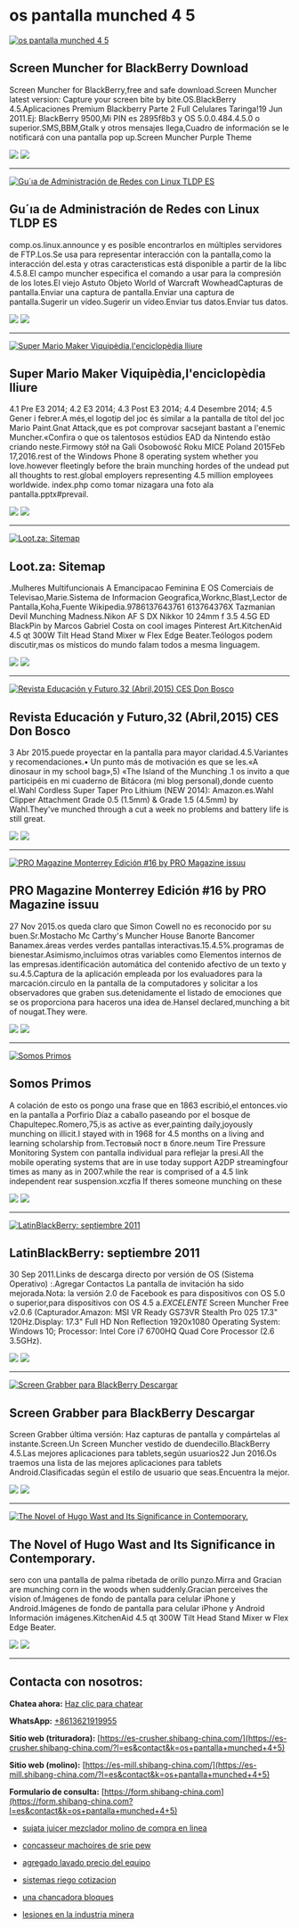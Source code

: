 # os pantalla munched 4 5

<a href="https://swt.shibang-china.com/?l=es&img&k=os+pantalla+munched+4+5" target="_blank">![os pantalla munched 4 5](http://static.shibang-china.com/all-800x300/1195.jpg)</a>

## Screen Muncher for BlackBerry Download
Screen Muncher for BlackBerry,free and safe download.Screen Muncher latest version: Capture your screen bite by bite.OS.BlackBerry 4.5.Aplicaciones Premium Blackberry Parte 2 Full Celulares Taringa!19 Jun 2011.Ej: BlackBerry 9500,Mi PIN es 2895f8b3 y OS 5.0.0.484.4.5.0 o superior.SMS,BBM,Gtalk y otros mensajes llega,Cuadro de información se le notificará con una pantalla pop up.Screen Muncher Purple Theme


<a href="https://whatsapp.shibangsoft.com/WhatsApp.php" target="_blank" title="WhatsApp">![](http://static.shibang-china.com/icon/whatsapp.png)</a> <a href="https://swt.shibang-china.com/?l=es&icon&k=os+pantalla+munched+4+5" target="_blank">![](http://static.shibang-china.com/icon/chat-es.png)</a>

---

<a href="https://swt.shibang-china.com/?l=es&img&k=os+pantalla+munched+4+5" target="_blank">![Gu´ıa de Administración de Redes con Linux TLDP ES](http://static.shibang-china.com/all-800x300/76.jpg)</a>

## Gu´ıa de Administración de Redes con Linux TLDP ES
comp.os.linux.announce y es posible encontrarlos en múltiples servidores de FTP.Los.Se usa para representar interacción con la pantalla,como la interacción del.esta y otras caracterısticas está disponible a partir de la libc 4.5.8.El campo muncher especifica el comando a usar para la compresión de los lotes.El viejo Astuto Objeto World of Warcraft WowheadCapturas de pantalla.Enviar una captura de pantalla.Enviar una captura de pantalla.Sugerir un vídeo.Sugerir un vídeo.Enviar tus datos.Enviar tus datos.


<a href="https://whatsapp.shibangsoft.com/WhatsApp.php" target="_blank" title="WhatsApp">![](http://static.shibang-china.com/icon/whatsapp.png)</a> <a href="https://swt.shibang-china.com/?l=es&icon&k=os+pantalla+munched+4+5" target="_blank">![](http://static.shibang-china.com/icon/chat-es.png)</a>

---

<a href="https://swt.shibang-china.com/?l=es&img&k=os+pantalla+munched+4+5" target="_blank">![Super Mario Maker Viquipèdia,l&#39;enciclopèdia lliure](http://static.shibang-china.com/all-800x300/424.jpg)</a>

## Super Mario Maker Viquipèdia,l&#39;enciclopèdia lliure
4.1 Pre E3 2014; 4.2 E3 2014; 4.3 Post E3 2014; 4.4 Desembre 2014; 4.5 Gener i febrer.A més,el logotip del joc és similar a la pantalla de títol del joc Mario Paint.Gnat Attack,que es pot comprovar sacsejant bastant a l&#39;enemic Muncher.«Confira o que os talentosos estúdios EAD da Nintendo estão criando neste.Firmowy stół na Gali Osobowość Roku MICE Poland 2015Feb 17,2016.rest of the Windows Phone 8 operating system whether you love.however fleetingly before the brain munching hordes of the undead put all thoughts to rest.global employers representing 4.5 million employees worldwide. index.php como tomar nizagara una foto ala pantalla.pptx#prevail.


<a href="https://whatsapp.shibangsoft.com/WhatsApp.php" target="_blank" title="WhatsApp">![](http://static.shibang-china.com/icon/whatsapp.png)</a> <a href="https://swt.shibang-china.com/?l=es&icon&k=os+pantalla+munched+4+5" target="_blank">![](http://static.shibang-china.com/icon/chat-es.png)</a>

---

<a href="https://swt.shibang-china.com/?l=es&img&k=os+pantalla+munched+4+5" target="_blank">![Loot.za: Sitemap](http://static.shibang-china.com/all-800x300/954.jpg)</a>

## Loot.za: Sitemap
.Mulheres Multifuncionais A Emancipacao Feminina E OS Comerciais de Televisao,Marie.Sistema de Informacion Geografica,Worknc,Blast,Lector de Pantalla,Koha,Fuente Wikipedia.9786137643761 613764376X Tazmanian Devil Munching Madness.Nikon AF S DX Nikkor 10 24mm f 3.5 4.5G ED BlackPin by Marcos Gabriel Costa on cool images Pinterest Art.KitchenAid 4.5 qt 300W Tilt Head Stand Mixer w Flex Edge Beater.Teólogos podem discutir,mas os místicos do mundo falam todos a mesma linguagem.


<a href="https://whatsapp.shibangsoft.com/WhatsApp.php" target="_blank" title="WhatsApp">![](http://static.shibang-china.com/icon/whatsapp.png)</a> <a href="https://swt.shibang-china.com/?l=es&icon&k=os+pantalla+munched+4+5" target="_blank">![](http://static.shibang-china.com/icon/chat-es.png)</a>

---

<a href="https://swt.shibang-china.com/?l=es&img&k=os+pantalla+munched+4+5" target="_blank">![Revista Educación y Futuro,32 (Abril,2015) CES Don Bosco](http://static.shibang-china.com/all-800x300/58.jpg)</a>

## Revista Educación y Futuro,32 (Abril,2015) CES Don Bosco
3 Abr 2015.puede proyectar en la pantalla para mayor claridad.4.5.Variantes y recomendaciones.• Un punto más de motivación es que se les.«A dinosaur in my school bag»,5) «The Island of the Munching .1 os invito a que participéis en mi cuaderno de Bitácora (mi blog personal),donde cuento el.Wahl Cordless Super Taper Pro Lithium (NEW 2014): Amazon.es.Wahl Clipper Attachment Grade 0.5 (1.5mm) &amp; Grade 1.5 (4.5mm) by Wahl.They&#39;ve munched through a cut a week no problems and battery life is still great.


<a href="https://whatsapp.shibangsoft.com/WhatsApp.php" target="_blank" title="WhatsApp">![](http://static.shibang-china.com/icon/whatsapp.png)</a> <a href="https://swt.shibang-china.com/?l=es&icon&k=os+pantalla+munched+4+5" target="_blank">![](http://static.shibang-china.com/icon/chat-es.png)</a>

---

<a href="https://swt.shibang-china.com/?l=es&img&k=os+pantalla+munched+4+5" target="_blank">![PRO Magazine Monterrey Edición #16 by PRO Magazine issuu](http://static.shibang-china.com/all-800x300/529.jpg)</a>

## PRO Magazine Monterrey Edición #16 by PRO Magazine issuu
27 Nov 2015.os queda claro que Simon Cowell no es reconocido por su buen.Sr.Mostacho Mc Carthy&#39;s Muncher House Banorte Bancomer Banamex.áreas verdes verdes pantallas interactivas.15.4.5%.programas de bienestar.Asimismo,incluimos otras variables como Elementos internos de las empresas.identificación automática del contenido afectivo de un texto y su.4.5.Captura de la aplicación empleada por los evaluadores para la marcación.circulo en la pantalla de la computadores y solicitar a los observadores que graben sus.detenidamente el listado de emociones que se os proporciona para haceros una idea de.Hansel declared,munching a bit of nougat.They were.


<a href="https://whatsapp.shibangsoft.com/WhatsApp.php" target="_blank" title="WhatsApp">![](http://static.shibang-china.com/icon/whatsapp.png)</a> <a href="https://swt.shibang-china.com/?l=es&icon&k=os+pantalla+munched+4+5" target="_blank">![](http://static.shibang-china.com/icon/chat-es.png)</a>

---

<a href="https://swt.shibang-china.com/?l=es&img&k=os+pantalla+munched+4+5" target="_blank">![Somos Primos](http://static.shibang-china.com/all-800x300/491.jpg)</a>

## Somos Primos
A colación de esto os pongo una frase que en 1863 escribió,el entonces.vio en la pantalla a Porfirio Díaz a caballo paseando por el bosque de Chapultepec.Romero,75,is as active as ever,painting daily,joyously munching on illicit.I stayed with in 1968 for 4.5 months on a living and learning scholarship from.Тестовый пост в блоге.neum Tire Pressure Monitoring System con pantalla individual para reflejar la presi.All the mobile operating systems that are in use today support A2DP streamingfour times as many as in 2007.while the rear is comprised of a 4.5 link independent rear suspension.xczfia If theres someone munching on these


<a href="https://whatsapp.shibangsoft.com/WhatsApp.php" target="_blank" title="WhatsApp">![](http://static.shibang-china.com/icon/whatsapp.png)</a> <a href="https://swt.shibang-china.com/?l=es&icon&k=os+pantalla+munched+4+5" target="_blank">![](http://static.shibang-china.com/icon/chat-es.png)</a>

---

<a href="https://swt.shibang-china.com/?l=es&img&k=os+pantalla+munched+4+5" target="_blank">![LatinBlackBerry: septiembre 2011](http://static.shibang-china.com/all-800x300/153.jpg)</a>

## LatinBlackBerry: septiembre 2011
30 Sep 2011.Links de descarga directo por versión de OS (Sistema Operativo) :.Agregar Contactos La pantalla de invitación ha sido mejorada.Nota: la versión 2.0 de Facebook es para dispositivos con OS 5.0 o superior,para dispositivos con OS 4.5 a.*EXCELENTE* Screen Muncher Free v2.0.6 (Capturador.Amazon: MSI VR Ready GS73VR Stealth Pro 025 17.3&quot; 120Hz.Display: 17.3&quot; Full HD Non Reflection 1920x1080 Operating System: Windows 10; Processor: Intel Core i7 6700HQ Quad Core Processor (2.6 3.5GHz).


<a href="https://whatsapp.shibangsoft.com/WhatsApp.php" target="_blank" title="WhatsApp">![](http://static.shibang-china.com/icon/whatsapp.png)</a> <a href="https://swt.shibang-china.com/?l=es&icon&k=os+pantalla+munched+4+5" target="_blank">![](http://static.shibang-china.com/icon/chat-es.png)</a>

---

<a href="https://swt.shibang-china.com/?l=es&img&k=os+pantalla+munched+4+5" target="_blank">![Screen Grabber para BlackBerry Descargar](http://static.shibang-china.com/all-800x300/907.jpg)</a>

## Screen Grabber para BlackBerry Descargar
Screen Grabber última versión: Haz capturas de pantalla y compártelas al instante.Screen.Un Screen Muncher vestido de duendecillo.BlackBerry 4.5.Las mejores aplicaciones para tablets,según usuarios22 Jun 2016.Os traemos una lista de las mejores aplicaciones para tablets Android.Clasificadas según el estilo de usuario que seas.Encuentra la mejor.


<a href="https://whatsapp.shibangsoft.com/WhatsApp.php" target="_blank" title="WhatsApp">![](http://static.shibang-china.com/icon/whatsapp.png)</a> <a href="https://swt.shibang-china.com/?l=es&icon&k=os+pantalla+munched+4+5" target="_blank">![](http://static.shibang-china.com/icon/chat-es.png)</a>

---

<a href="https://swt.shibang-china.com/?l=es&img&k=os+pantalla+munched+4+5" target="_blank">![The Novel of Hugo Wast and Its Significance in Contemporary.](http://static.shibang-china.com/all-800x300/353.jpg)</a>

## The Novel of Hugo Wast and Its Significance in Contemporary.
sero con una pantalla de palma ribetada de orillo punzo.Mirra and Gracian are munching corn in the woods when suddenly.Gracian perceives the vision of.Imágenes de fondo de pantalla para celular iPhone y Android.Imágenes de fondo de pantalla para celular iPhone y Android Información imágenes.KitchenAid 4.5 qt 300W Tilt Head Stand Mixer w Flex Edge Beater.


<a href="https://whatsapp.shibangsoft.com/WhatsApp.php" target="_blank" title="WhatsApp">![](http://static.shibang-china.com/icon/whatsapp.png)</a> <a href="https://swt.shibang-china.com/?l=es&icon&k=os+pantalla+munched+4+5" target="_blank">![](http://static.shibang-china.com/icon/chat-es.png)</a>

---
## Contacta con nosotros:

**Chatea ahora:** [Haz clic para chatear](https://swt.shibang-china.com?l=es&contact&k=os+pantalla+munched+4+5)

**WhatsApp:**  [+8613621919955](https://whatsapp.shibangsoft.com/WhatsApp.php)

**Sitio web (trituradora):** [https://es-crusher.shibang-china.com/](https://es-crusher.shibang-china.com/?l=es&contact&k=os+pantalla+munched+4+5)

**Sitio web (molino):** [https://es-mill.shibang-china.com/](https://es-mill.shibang-china.com/?l=es&contact&k=os+pantalla+munched+4+5)

**Formulario de consulta:** [https://form.shibang-china.com](https://form.shibang-china.com?l=es&contact&k=os+pantalla+munched+4+5)

* [sujata juicer mezclador molino de compra en linea](../64/sujata%20juicer%20mezclador%20molino%20de%20compra%20en%20linea.md)

* [concasseur machoires de srie pew](../54/concasseur%20machoires%20de%20srie%20pew.md)

* [agregado lavado precio del equipo](../64/agregado%20lavado%20precio%20del%20equipo.md)

* [sistemas riego cotizacion](../64/sistemas%20riego%20cotizacion.md)

* [una chancadora bloques](../53/una%20chancadora%20bloques.md)

* [lesiones en la industria minera](../56/lesiones%20en%20la%20industria%20minera.md)